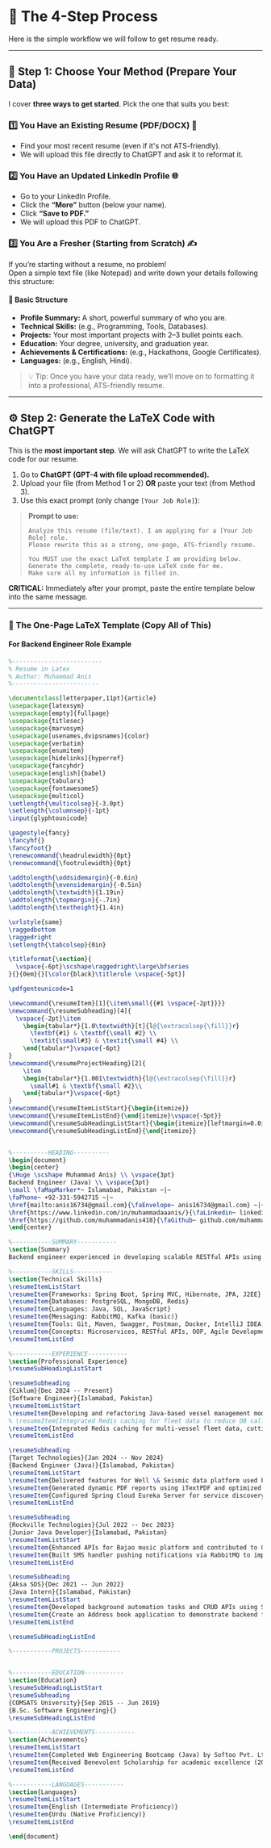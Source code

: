 # 🚀 The 4-Step Process

Here is the simple workflow we will follow to get resume ready.

---

## 🧩 Step 1: Choose Your Method (Prepare Your Data)

I cover **three ways to get started**. Pick the one that suits you best:

### 1️⃣ You Have an Existing Resume (PDF/DOCX) 📄
- Find your most recent resume (even if it's not ATS-friendly).  
- We will upload this file directly to ChatGPT and ask it to reformat it.

### 2️⃣ You Have an Updated LinkedIn Profile 🌐
- Go to your LinkedIn Profile.  
- Click the **“More”** button (below your name).  
- Click **“Save to PDF.”**  
- We will upload this PDF to ChatGPT.

### 3️⃣ You Are a Fresher (Starting from Scratch) ✍️
If you’re starting without a resume, no problem!  
Open a simple text file (like Notepad) and write down your details following this structure:

#### 🧾 Basic Structure
- **Profile Summary:** A short, powerful summary of who you are.  
- **Technical Skills:** (e.g., Programming, Tools, Databases).  
- **Projects:** Your most important projects with 2–3 bullet points each.  
- **Education:** Your degree, university, and graduation year.  
- **Achievements & Certifications:** (e.g., Hackathons, Google Certificates).  
- **Languages:** (e.g., English, Hindi).

> 💡 Tip: Once you have your data ready, we’ll move on to formatting it into a professional, ATS-friendly resume.

---

## ⚙️ Step 2: Generate the LaTeX Code with ChatGPT

This is the **most important step**. We will ask ChatGPT to write the LaTeX code for our resume.

1. Go to **ChatGPT (GPT-4 with file upload recommended).**  
2. Upload your file (from Method 1 or 2) **OR** paste your text (from Method 3).  
3. Use this exact prompt (only change `[Your Job Role]`):

> **Prompt to use:**
> ```
> Analyze this resume (file/text). I am applying for a [Your Job Role] role.  
> Please rewrite this as a strong, one-page, ATS-friendly resume.  
>
> You MUST use the exact LaTeX template I am providing below.  
> Generate the complete, ready-to-use LaTeX code for me.  
> Make sure all my information is filled in.
> ```

**CRITICAL:** Immediately after your prompt, paste the entire template below into the same message.

---

### 🧱 The One-Page LaTeX Template (Copy All of This)

#### For Backend Engineer Role Example

```latex
%-------------------------
% Resume in Latex
% Author: Muhammad Anis
%------------------------

\documentclass[letterpaper,11pt]{article}
\usepackage{latexsym}
\usepackage[empty]{fullpage}
\usepackage{titlesec}
\usepackage{marvosym}
\usepackage[usenames,dvipsnames]{color}
\usepackage{verbatim}
\usepackage{enumitem}
\usepackage[hidelinks]{hyperref}
\usepackage{fancyhdr}
\usepackage[english]{babel}
\usepackage{tabularx}
\usepackage{fontawesome5}
\usepackage{multicol}
\setlength{\multicolsep}{-3.0pt}
\setlength{\columnsep}{-1pt}
\input{glyphtounicode}

\pagestyle{fancy}
\fancyhf{}
\fancyfoot{}
\renewcommand{\headrulewidth}{0pt}
\renewcommand{\footrulewidth}{0pt}

\addtolength{\oddsidemargin}{-0.6in}
\addtolength{\evensidemargin}{-0.5in}
\addtolength{\textwidth}{1.19in}
\addtolength{\topmargin}{-.7in}
\addtolength{\textheight}{1.4in}

\urlstyle{same}
\raggedbottom
\raggedright
\setlength{\tabcolsep}{0in}

\titleformat{\section}{
  \vspace{-6pt}\scshape\raggedright\large\bfseries
}{}{0em}{}[\color{black}\titlerule \vspace{-5pt}]

\pdfgentounicode=1

\newcommand{\resumeItem}[1]{\item\small{{#1 \vspace{-2pt}}}}
\newcommand{\resumeSubheading}[4]{
  \vspace{-2pt}\item
    \begin{tabular*}{1.0\textwidth}[t]{l@{\extracolsep{\fill}}r}
      \textbf{#1} & \textbf{\small #2} \\
      \textit{\small#3} & \textit{\small #4} \\
    \end{tabular*}\vspace{-6pt}
}
\newcommand{\resumeProjectHeading}[2]{
    \item
    \begin{tabular*}{1.001\textwidth}{l@{\extracolsep{\fill}}r}
      \small#1 & \textbf{\small #2}\\
    \end{tabular*}\vspace{-6pt}
}
\newcommand{\resumeItemListStart}{\begin{itemize}}
\newcommand{\resumeItemListEnd}{\end{itemize}\vspace{-5pt}}
\newcommand{\resumeSubHeadingListStart}{\begin{itemize}[leftmargin=0.0in, label={}]}
\newcommand{\resumeSubHeadingListEnd}{\end{itemize}}


%----------HEADING----------
\begin{document}
\begin{center}
{\Huge \scshape Muhammad Anis} \\ \vspace{3pt}
Backend Engineer (Java) \\ \vspace{3pt}
\small \faMapMarker*~ Islamabad, Pakistan ~|~ 
\faPhone~ +92-331-5942715 ~|~
\href{mailto:anis16734@gmail.com}{\faEnvelope~ anis16734@gmail.com} ~|~
\href{https://www.linkedin.com/in/muhammadaaanis/}{\faLinkedin~ linkedin.com/in/muhammadaaanis} ~|~
\href{https://github.com/muhammadanis418}{\faGithub~ github.com/muhammadanis418}
\end{center}

%-----------SUMMARY-----------
\section{Summary}
Backend engineer experienced in developing scalable RESTful APIs using Spring Boot. Strong in backend architecture, data performance, and problem solving. Currently expanding expertise in Cloud Deployment and CI/CD to deliver efficient, production-ready systems.

%-----------SKILLS-----------
\section{Technical Skills}
\resumeItemListStart
\resumeItem{Frameworks: Spring Boot, Spring MVC, Hibernate, JPA, J2EE}
\resumeItem{Databases: PostgreSQL, MongoDB, Redis}
\resumeItem{Languages: Java, SQL, JavaScript}
\resumeItem{Messaging: RabbitMQ, Kafka (basic)}
\resumeItem{Tools: Git, Maven, Swagger, Postman, Docker, IntelliJ IDEA, VS Code}
\resumeItem{Concepts: Microservices, RESTful APIs, OOP, Agile Development}
\resumeItemListEnd

%-----------EXPERIENCE-----------
\section{Professional Experience}
\resumeSubHeadingListStart

\resumeSubheading
{Ciklum}{Dec 2024 -- Present}
{Software Engineer}{Islamabad, Pakistan}
\resumeItemListStart
\resumeItem{Developing and refactoring Java-based vessel management modules for better performance and maintainability.}
% \resumeItem{Integrated Redis caching for fleet data to reduce DB calls and improve response time for multi-vessel datasets.}
\resumeItem{Integrated Redis caching for multi-vessel fleet data, cutting database load by 40 percent and reducing response times from seconds to milliseconds.}
\resumeItemListEnd

\resumeSubheading
{Target Technologies}{Jan 2024 -- Nov 2024}
{Backend Engineer (Java)}{Islamabad, Pakistan}
\resumeItemListStart
\resumeItem{Delivered features for Well \& Seismic data platform used by the Oman government.}
\resumeItem{Generated dynamic PDF reports using iTextPDF and optimized dashboard modules.}
\resumeItem{Configured Spring Cloud Eureka Server for service discovery in microservice architecture.}
\resumeItemListEnd

\resumeSubheading
{Rockville Technologies}{Jul 2022 -- Dec 2023}
{Junior Java Developer}{Islamabad, Pakistan}
\resumeItemListStart
\resumeItem{Enhanced APIs for Bajao music platform and contributed to Cellcard Music and UTunes services.}
\resumeItem{Built SMS handler pushing notifications via RabbitMQ to improve message delivery reliability.}
\resumeItemListEnd

\resumeSubheading
{Aksa SDS}{Dec 2021 -- Jun 2022}
{Java Intern}{Islamabad, Pakistan}
\resumeItemListStart
\resumeItem{Developed background automation tasks and CRUD APIs using Spring Boot.}
\resumeItem{Create an Address book application to demonstrate backend flow and data persistence.}
\resumeItemListEnd

\resumeSubHeadingListEnd

%-----------PROJECTS-----------


%-----------EDUCATION-----------
\section{Education}
\resumeSubHeadingListStart
\resumeSubheading
{COMSATS University}{Sep 2015 -- Jun 2019}
{B.Sc. Software Engineering}{}
\resumeSubHeadingListEnd

%-----------ACHIEVEMENTS-----------
\section{Achievements}
\resumeItemListStart
\resumeItem{Completed Web Engineering Bootcamp (Java) by Softoo Pvt. Ltd. (PASHA \& PSEB, 2022).}
\resumeItem{Received Benevolent Scholarship for academic excellence (2015–2019).}
\resumeItemListEnd

%-----------LANGUAGES-----------
\section{Languages}
\resumeItemListStart
\resumeItem{English (Intermediate Proficiency)}
\resumeItem{Urdu (Native Proficiency)}
\resumeItemListEnd

\end{document}
```
<!--
\section{Projects}
\resumeSubHeadingListStart
  \resumeProjectHeading
      {\textbf{Customer Churn Analysis} $|$ \emph{Python }}{March 2025 -- April 2025}
      \resumeItemListStart
        \resumeItem{\textbf{Analyzed behavior of 7,043 telecom customers} to identify churn patterns.}
        \resumeItem{Engineered new features including contract type buckets and tenure bands.}
        \resumeItem{Generated 11 visualizations to highlight churn-prone segments.}
        \resumeItem{Found 38\% of churned users were monthly-contract customers.}
      \resumeItemListEnd

  \resumeProjectHeading
      {\textbf{Sales Dashboard for Regional Performance} $|$ \emph{SQL, Power BI}}{February 2025 -- March 2025}
      \resumeItemListStart
        \resumeItem{Queried and joined 25,000+ rows of sales data using optimized SQL joins.}
        \resumeItem{Built KPIs and dynamic measures in Power BI.}
        \resumeItem{Designed multi-page dashboards with drill-down insights.}
        \resumeItem{Identified 14\% post-festival sales drop and recommended fixes.}
      \resumeItemListEnd
\resumeSubHeadingListEnd
-->

